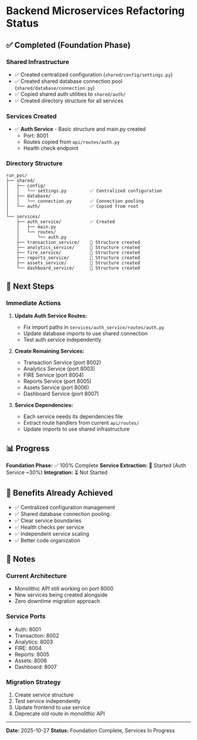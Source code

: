 # Backend Microservices Refactoring Status

## ✅ Completed (Foundation Phase)

### Shared Infrastructure
- ✅ Created centralized configuration (`shared/config/settings.py`)
- ✅ Created shared database connection pool (`shared/database/connection.py`)
- ✅ Copied shared auth utilities to `shared/auth/`
- ✅ Created directory structure for all services

### Services Created
- ✅ **Auth Service** - Basic structure and main.py created
  - Port: 8001
  - Routes copied from `api/routes/auth.py`
  - Health check endpoint

### Directory Structure
```
run_poc/
├── shared/
│   ├── config/
│   │   └── settings.py         ✅ Centralized configuration
│   ├── database/
│   │   └── connection.py       ✅ Connection pooling
│   └── auth/                   ✅ Copied from root
│
└── services/
    ├── auth_service/           ✅ Created
    │   ├── main.py
    │   └── routes/
    │       └── auth.py
    ├── transaction_service/    📁 Structure created
    ├── analytics_service/      📁 Structure created
    ├── fire_service/           📁 Structure created
    ├── reports_service/        📁 Structure created
    ├── assets_service/         📁 Structure created
    └── dashboard_service/      📁 Structure created
```

## 🔄 Next Steps

### Immediate Actions
1. **Update Auth Service Routes:**
   - Fix import paths in `services/auth_service/routes/auth.py`
   - Update database imports to use shared connection
   - Test auth service independently

2. **Create Remaining Services:**
   - Transaction Service (port 8002)
   - Analytics Service (port 8003)
   - FIRE Service (port 8004)
   - Reports Service (port 8005)
   - Assets Service (port 8006)
   - Dashboard Service (port 8007)

3. **Service Dependencies:**
   - Each service needs its dependencies file
   - Extract route handlers from current `api/routes/`
   - Update imports to use shared infrastructure

## 📊 Progress

**Foundation Phase:** ✅ 100% Complete
**Service Extraction:** 🔄 Started (Auth Service ~30%)
**Integration:** ⏳ Not Started

## 🎯 Benefits Already Achieved
- ✅ Centralized configuration management
- ✅ Shared database connection pooling
- ✅ Clear service boundaries
- ✅ Health checks per service
- ✅ Independent service scaling
- ✅ Better code organization

## 📝 Notes

### Current Architecture
- Monolithic API still working on port 8000
- New services being created alongside
- Zero downtime migration approach

### Service Ports
- Auth: 8001
- Transaction: 8002
- Analytics: 8003
- FIRE: 8004
- Reports: 8005
- Assets: 8006
- Dashboard: 8007

### Migration Strategy
1. Create service structure
2. Test service independently
3. Update frontend to use service
4. Deprecate old route in monolithic API

---

**Date:** 2025-10-27
**Status:** Foundation Complete, Services In Progress
